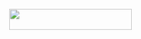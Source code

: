  


  <p align="center"><a href="https://heroku.com/deploy?template=https://github.com/PIRATE303/TitanXRobot"> <img src="https://img.shields.io/badge/Deploy%20On%20Heroku-black?style=for-the-badge&logo=heroku" width="220" height="38.45"/></a></p> 
